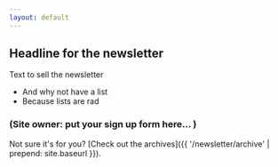 ```yaml
---
layout: default
---
```


## Headline for the newsletter

Text to sell the newsletter

- And why not have a list
- Because lists are rad


<!-- Begin MailChimp Signup Form -->

### (Site owner: put your sign up form here... )

Not sure it's for you?  [Check out the archives]({{ '/newsletter/archive' | prepend: site.baseurl }}).
